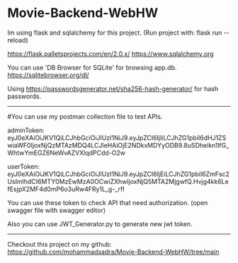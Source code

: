 # Movie-Backend-WebHW

Im using flask and sqlalchemy for this project.
(Run project with: flask run --reload)

https://flask.palletsprojects.com/en/2.0.x/
https://www.sqlalchemy.org

You can use 'DB Browser for SQLite' for browsing app.db.
https://sqlitebrowser.org/dl/


Using https://passwordsgenerator.net/sha256-hash-generator/ for hash passwords.

_______________________________________________________
#You can use my postman collection file to test APIs.

adminToken: eyJ0eXAiOiJKV1QiLCJhbGciOiJIUzI1NiJ9.eyJpZCI6IjIiLCJhZG1pbiI6dHJ1ZSwiaWF0IjoxNjQzMTAzMDQ4LCJleHAiOjE2NDkxMDYyODB9.8uSDheikn1lfG_WhtwYmEGZ6NeWvAZVXlqdPCdd-O2w

userToken: eyJ0eXAiOiJKV1QiLCJhbGciOiJIUzI1NiJ9.eyJpZCI6IjEiLCJhZG1pbiI6ZmFsc2UsImlhdCI6MTY0MzEwMzA0OCwiZXhwIjoxNjQ5MTA2MjgwfQ.Hvjg4kk6LefEsjpX2MF4d0mP6o3uRw4FRy1L_g-_rfI


You can use these token to check API that need authorization.
(open swagger file with swagger editor)

Also you can use JWT_Generator.py to generate new jwt token.
_______________________________________________________


Checkout this project on my github:
https://github.com/mohammadsadra/Movie-Backend-WebHW/tree/main


